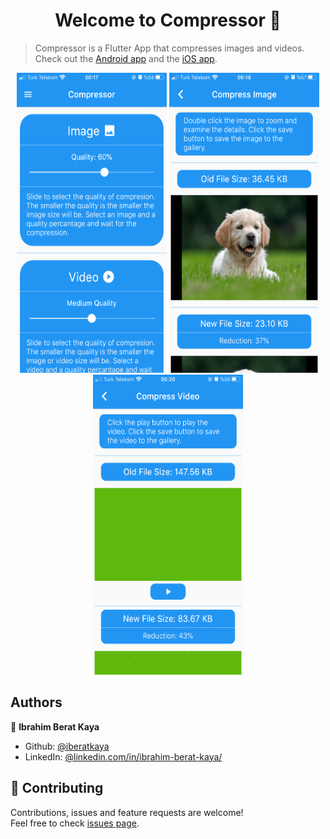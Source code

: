 <h1 align="center">Welcome to Compressor 👋</h1>

> Compressor is a Flutter App that compresses images and videos. Check out the <a href="https://play.google.com/store/apps/details?id=com.kaya.compressor">Android app</a> and the <a href="https://apps.apple.com/us/app/compressor-image-and-video/id1510246501">iOS app</a>.

<p align="center">
    <img alt="Screenshot" src="https://raw.githubusercontent.com/iberatkaya/compressor/master/screenshots/0.png" width="240" height="480">
    <img alt="Screenshot" src="https://raw.githubusercontent.com/iberatkaya/compressor/master/screenshots/1.png" width="240" height="480">
    <img alt="Screenshot" src="https://raw.githubusercontent.com/iberatkaya/compressor/master/screenshots/2.png" width="240" height="480">
</p>

## Authors

👤 **Ibrahim Berat Kaya**

- Github: [@iberatkaya](https://github.com/iberatkaya)
- LinkedIn: [@linkedin.com/in/ibrahim-berat-kaya/](https://linkedin.com/in/ibrahim-berat-kaya/)

## 🤝 Contributing

Contributions, issues and feature requests are welcome!<br />Feel free to check [issues page](https://github.com/iberatkaya/compressor/issues).
